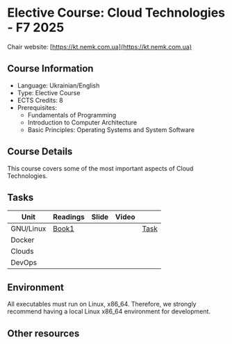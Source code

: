 # Elective Course: Cloud Technologies - F7 2025

Chair website: [https://kt.nemk.com.ua](https://kt.nemk.com.ua)

## Course Information

* Language: Ukrainian/English
* Type: Elective Course
* ECTS Credits: 8
* Prerequisites:
    - Fundamentals of Programming
    - Introduction to Computer Architecture
    - Basic Principles: Operating Systems and System Software

## Course Details
This course covers some of the most important aspects of Cloud Technologies.

## Tasks

| Unit    | Readings | Slide |Video   |                      |
|---------|----------|-------|--------|----------------------|
|GNU/Linux|[Book1](https://linuxguide.rozh2sch.org.ua/)         |       |        |[Task](linux/task.md) |
|Docker   |          |       |        |                      |
|Clouds   |          |       |        |                      |
|DevOps   |          |       |        |                      |   

## Environment
All executables must run on Linux, x86_64. Therefore, we strongly recommend having a local Linux x86_64 environment for development. 


## Other resources

